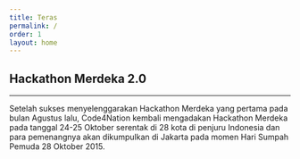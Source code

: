 ```yaml
---
title: Teras
permalink: /
order: 1
layout: home
---
```


## Hackathon Merdeka 2.0
- - -

Setelah sukses menyelenggarakan Hackathon Merdeka yang pertama pada bulan Agustus lalu, Code4Nation kembali mengadakan Hackathon Merdeka pada tanggal 24-25 Oktober serentak di 28 kota di penjuru Indonesia dan para pemenangnya akan dikumpulkan di Jakarta pada momen Hari Sumpah Pemuda 28 Oktober 2015.
